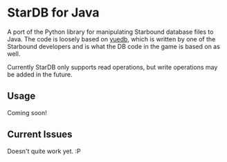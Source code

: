# StarDB for Java

A port of the Python library for manipulating Starbound database files to Java.
The code is loosely based on [yuedb](https://bitbucket.org/kyren/yuedb), which 
is written by one of the Starbound developers and is what the DB code in the 
game is based on as well.

Currently StarDB only supports read operations, but write operations may be 
added in the future.

## Usage

Coming soon!

## Current Issues

Doesn't quite work yet. :P
